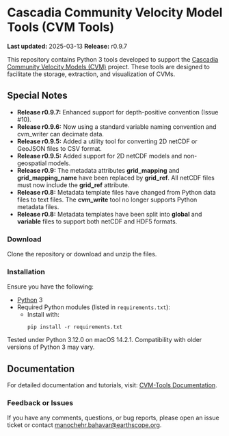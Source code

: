 # Cascadia Community Velocity Model Tools (CVM Tools)

**Last updated:** 2025-03-13 **Release:** r0.9.7

This repository contains Python 3 tools developed to support the [Cascadia Community Velocity Models (CVM)](https://cascadiaquakes.org/cvm/) project. These tools are designed to facilitate the storage, extraction, and visualization of CVMs.

## Special Notes

- **Release r0.9.7:** Enhanced support for depth-positive convention (Issue #10).
- **Release r0.9.6:** Now using a standard variable naming convention and cvm_writer can decimate data.
- **Release r0.9.5:** Added a utility tool for converting 2D netCDF or GeoJSON files to CSV format.
- **Release r0.9.5:** Added support for 2D netCDF models and non-geospatial models.
- **Release r0.9:** The metadata attributes **grid_mapping** and **grid_mapping_name** have been replaced by **grid_ref**. All netCDF files must now include the **grid_ref** attribute.
- **Release r0.8:** Metadata template files have changed from Python data files to text files. The **cvm_write** tool no longer supports Python metadata files.
- **Release r0.8:** Metadata templates have been split into **global** and **variable** files to support both netCDF and HDF5 formats.

### Download

Clone the repository or download and unzip the files.

### Installation

Ensure you have the following:

- [Python](https://www.python.org/) 3
- Required Python modules (listed in `requirements.txt`):
  - Install with:
    ```
    pip install -r requirements.txt
    ```

Tested under Python 3.12.0 on macOS 14.2.1. Compatibility with older versions of Python 3 may vary.

## Documentation

For detailed documentation and tutorials, visit: [CVM-Tools Documentation](https://cascadiaquakes.github.io/cvm-tools-book/).

### Feedback or Issues

If you have any comments, questions, or bug reports, please open an issue ticket or contact [manochehr.bahavar@earthscope.org](mailto:manochehr.bahavar@earthscope.org).
